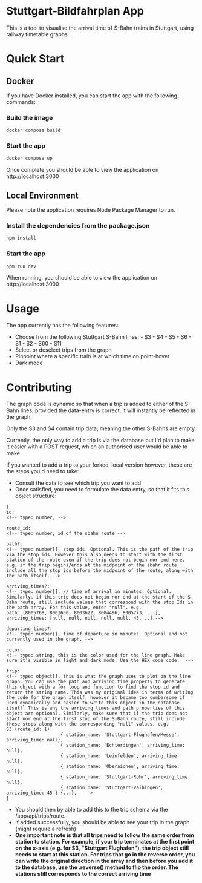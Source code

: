 # Stuttgart-Bildfahrplan App

This is a tool to visualise the arrival time of S-Bahn trains in Stuttgart, using railway timetable graphs.

# Quick Start

## Docker

If you have Docker installed, you can start the app with the following commands:

### Build the image
```bash
docker compose build
```

### Start the app
```bash
docker compose up 
```
Once complete you should be able to view the application on http://localhost:3000

## Local Environment

Please note the application requires Node Package Manager to run.

### Install the dependencies from the package.json
```bash
npm install
```

### Start the app
```bash
npm run dev
```
When running, you should be able to view the application on http://localhost:3000

# Usage

The app currently has the following features:
- Choose from the following Stuttgart S-Bahn lines:
        - S3
        - S4
        - S5
        - S6
        - S1
        - S2
        - S60
        - S11
- Select or deselect trips from the graph
- Pinpoint where a specific train is at which time on point-hover
- Dark mode

# Contributing

The graph code is dynamic so that when a trip is added to either of the S-Bahn lines, provided the data-entry is correct, it will instantly be reflected in the graph.

Only the S3 and S4 contain trip data, meaning the other S-Bahns are empty.

Currently, the only way to add a trip is via the database but I'd plan to make it easier with a POST request, which an authorised user would be able to make.

If you wanted to add a trip to your forked, local version however, these are the steps you'd need to take:
- Consult the data to see which trip you want to add
- Once satisfied, you need to formulate the data entry, so that it fits this object structure:
```
{
id: 
<!-- type: number, -->

route_id: 
<!-- type: number, id of the sbahn route -->

path?: 
<!-- type: number[], stop ids. Optional. This is the path of the trip via the stop ids. However this also needs to start with the first station of the route even if the trip does not begin nor end here. e.g. if the trip begins/ends at the midpoint of the sbahn route, include all the stop ids before the midpoint of the route, along with the path itself. -->

arriving_times?: 
<!-- type: number[], // time of arrival in minutes. Optional. Similarly, if this trip does not begin nor end at the start of the S-Bahn route, still include values that correspond with the stop Ids in the path array. For this value, enter "null". e.g.  
path: [8005768, 8001650, 8003622, 8004496, 8005773, ...], arriving_times: [null, null, null, null, null, 45,...].-->

departing_times?: 
<!-- type: number[], time of departure in minutes. Optional and not currently used in the graph. -->

color: 
<!-- type: string, this is the color used for the line graph. Make sure it's visible in light and dark mode. Use the HEX code code.  -->

trip: 
<!-- type: object[], this is what the graph uses to plot on the line graph. You can use the path and arriving_time property to generate this object with a for loop and function to find the stop id and return the string name. This was my original idea in terms of writing the code for the graph itself, however it became too cumbersome if used dynamically and easier to write this object in the database itself. This is why the arriving_times and path properties of this object are optional. Similarly, make sure that if the trip does not start nor end at the first stop of the S-Bahn route, still include these stops along with the corresponding "null" values. e.g. 
S3 (route_id: 1)
                    { station_name: 'Stuttgart Flughafen/Messe', arriving_time: null},
                    { station_name: 'Echterdingen', arriving_time: null},
                    { station_name: 'Leinfelden', arriving_time: null},
                    { station_name: 'Oberaichen', arriving_time: null},
                    { station_name: 'Stuttgart-Rohr', arriving_time: null},
                    { station_name: 'Stuttgart-Vaihingen', arriving_time: 45 } {...},   -->
}
```
- You should then by able to add this to the trip schema via the /app/api/trips/route.
- If added successfully, you should be able to see your trip in the graph (might require a refresh)
- **One important note is that all trips need to follow the same order from station to station. For example, if your trip terminates at the first point on the x-axis (e.g. for S3, "Stuttgart Flughafen"), the trip object still needs to start at this station. For trips that go in the reverse order, you can write the original direction in the array and then before you add it to the database, use the .reverse() method to flip the order. The stations still corresponds to the correct arriving time**











